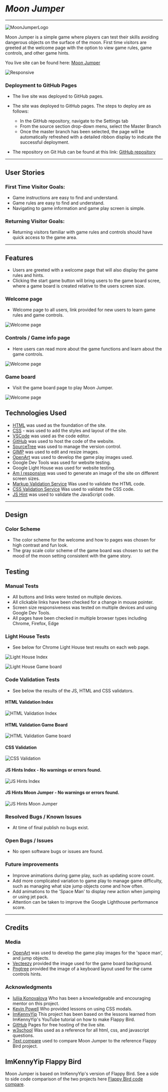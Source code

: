 # *Moon Jumper*
---
![MoonJumperLogo](documentation/Images/logo.png)

Moon Jumper is a simple game where players can test their skills avoiding dangerous objects on the surface of the moon. First time visitors are greeted at the welcome page with the option to view game rules, game controls, and other game hints.

You live site can be found here: [Moon Jumper](https://csdavids519.github.io/MoonJumper/)


![Responsive](documentation/Images/amiresponsive.png)


### Deployment to GitHub Pages

- The live site was deployed to GitHub pages. 

- The site was deployed to GitHub pages. The steps to deploy are as follows:
    - In the GitHub repository, navigate to the Settings tab
    - From the source section drop-down menu, select the Master Branch
    - Once the master branch has been selected, the page will be automatically refreshed with a detailed ribbon display to indicate the successful deployment.

- The repository on Git Hub can be found at this link: [GitHub repository](https://github.com/csdavids519/MoonJumper)

---
## User Stories

### First Time Visitor Goals:
- Game instructions are easy to find and understand.
- Game rules are easy to find and understand.
- Navigating to game information and game play screen is simple.

### Returning Visitor Goals:
- Returning visitors familiar with game rules and controls should have quick access to the game area.

---
## Features
- Users are greeted with a welcome page that will also display the game rules and hints.
- Clicking the start game button will bring users to the game board scree, where a game board is created relative to the users screen size. 


### Welcome page
- Welcome page to all users, link provided for new users to learn game rules and game controls.

![Welcome page](documentation/Images/welcome_small.png)

### Controls / Game info page
- Here users can read more about the game functions and learn about the game controls.

![Welcome page](documentation/Images/controlshints_small.png)


### Game board
  - Visit the game board page to play Moon Jumper.

![Welcome page](documentation/Images/gameboard_small.png)


## Technologies Used
- [HTML](https://developer.mozilla.org/en-US/docs/Web/HTML) was used as the foundation of the site.
- [CSS](https://developer.mozilla.org/en-US/docs/Web/css) - was used to add the styles and layout of the site.
- [VSCode](https://code.visualstudio.com/) was used as the code editor.
- [GitHub](https://github.com/) was used to host the code of the website.
- [SourceTree](https://www.sourcetreeapp.com/) was used to manage the version control.
- [GIMP](https://www.gimp.org/) was used to edit and resize images.
- [OpenArt](https://openart.ai/home) was used to develop the game play images used.  
- Google Dev Tools was used for website testing.
- Google Light House was used for website testing.
- [Am I responsive](https://ui.dev/amiresponsive) was used to generate an image of the site on different screen sizes.
- [Markup Validation Service](https://validator.w3.org/) Was used to validate the HTML code.
- [CSS Validation Service](https://jigsaw.w3.org/css-validator/) Was used to validate the CSS code.
- [JS Hint](https://jshint.com/) was used to validate the JavaScript code.

---
## Design

### Color Scheme
- The color scheme for the welcome and how to pages was chosen for high contrast and fun look.
- The gray scale color scheme of the game board was chosen to set the mood of the moon setting consistent with the game story. 


## Testing

### Manual Tests
 - All buttons and links were tested on multiple devices.
 - All clickable links have been checked for a change in mouse pointer. 
 - Screen size responsiveness was tested on multiple devices and using Google Dev Tools.
 - All pages have been checked in multiple browser types including Chrome, Firefox, Edge


### Light House Tests
- See below for Chrome Light House test results on each web page.

![Light House Index](documentation/Images/lighthouse_index.png)

![Light House Game board](documentation/Images/lighthouse_gameboard.png)


### Code Validation Tests 
- See below the results of the JS, HTML and CSS validators.
#### HTML Validation Index
![HTML Validation Index](documentation/Images/validatorhtml_index.png)

#### HTML Validation Game Board
![HTML Validation Game board](documentation/Images/validatorhtml_gameboard.png)

#### CSS Validation
![CSS Validation](documentation/Images/validatorhtml_css.png)

#### JS Hints Index - No warnings or errors found.
![JS Hints Index](documentation/Images/jshint_index.png)

#### JS Hints Moon Jumper - No warnings or errors found.
![JS Hints Moon Jumper](documentation/Images/jshint_moonjumper.png)


### Resolved Bugs / Known Issues
- At time of final publish no bugs exist.

### Open Bugs / Issues
- No open software bugs or issues are found.

### Future improvements
- Improve animations during game play, such as updating score count.
- Add more complicated variation to game play to manage game difficulty, such as managing what size jump objects come and how often.
- Add animations to the 'Space Man' to display new action when jumping or using jet pack.
- Attention can be taken to improve the Google Lighthouse performance score. 

---
## Credits

 ### Media
- [OpenArt](https://openart.ai/home) was used to develop the game play images for the 'space man', and jump objects.
- [Vecteezy](https://www.vecteezy.com/) provided the image used for the game board background.
- [Pngtree](https://pngtree.com/freepng/computer-keyboard-transparent_8957497.html) provided the image of a keyboard layout used for the came controls hints.

### Acknowledgments
- [Iuliia Konovalova](https://github.com/IuliiaKonovalova) Who has been a knowledgeable and encouraging mentor on this project.
- [Kevin Powell](https://www.youtube.com/@KevinPowell) Who provided lessons on using CSS modals.
- [ImKennyYip](https://github.com/ImKennyYip/flappy-bird?tab=readme-ov-file) This project has been based on the lessons learned from ImKennyYip's YouTube tutorial on how to make Flappy Bird.
- [GitHub](https://pages.github.com/) Pages for free hosting of the live site. 
- [w3school](https://www.w3schools.com) Was used as a reference for all html, css, and javascript questions.
- [Text compare](https://www.textcompare.org/) used to compare Moon Jumper to the reference Flappy Bird project.

## ImKennyYip Flappy Bird
Moon Jumper is based on ImKennyYip's version of Flappy Bird.
See a side to side code comparison of the two projects here [Flappy Bird code compare](https://www.textcompare.org/javascript/?id=665c29f374842dd2bc031234).
